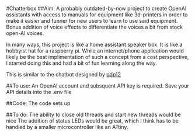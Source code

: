 #Chatterbox 
##Aim:
A probably outdated-by-now project to create OpenAI assistants with access to manuals for equipment like 3d-printers in order to make it easier and funner for new users to learn to use said equipment. Bonus addition of voice effects to differentiate the voices a bit from stock open-AI voices. 

In many ways, this project is like a home assistant speaker box. It is like a hobbyist hat for a raspberry pi. While an internet/phone application would likely be the best implimentation of such a concept from a cost perspective, I started doing this and had a bit of fun learning along the way. 

This is similar to the chatbot designed by [pdp12](https://www.instructables.com/Customizes-a-ChatGPT-Assistant-Using-a-RaspberryPi/)

##To use:
An OpenAI account and subsquent API key is required.
Save your API details into the .env file

##Code:
The code sets up 

##To do: 
The ability to close old threads and start new threads would be nice
The addition of status LEDs would be great, which I think has to be handled by a smaller microcontroller like an ATtiny.

